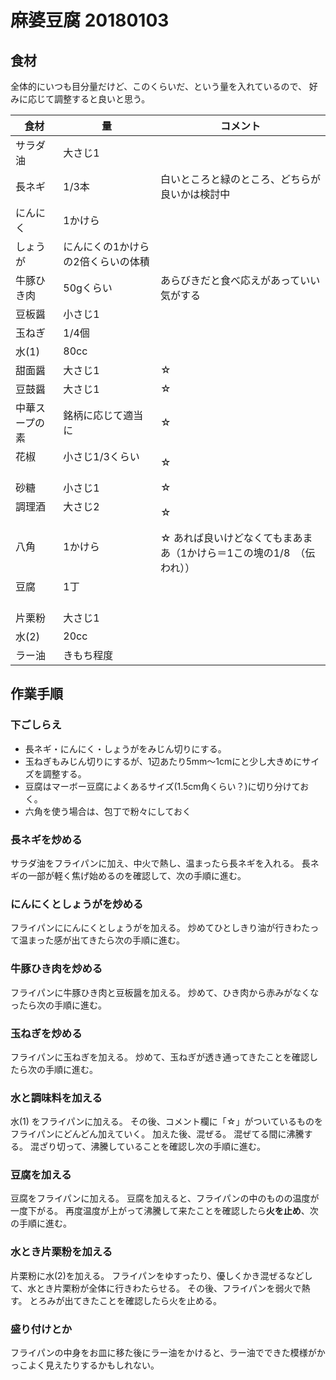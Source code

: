 麻婆豆腐 20180103
===================

食材
------
全体的にいつも目分量だけど、このくらいだ、という量を入れているので、
好みに応じて調整すると良いと思う。

食材           | 量                                 | コメント
---------------|------------------------------------|-----------------------------------------------
サラダ油       | 大さじ1                            |
長ネギ         | 1/3本                              | 白いところと緑のところ、どちらが良いかは検討中
にんにく       | 1かけら                            |
しょうが       | にんにくの1かけらの2倍くらいの体積 |
牛豚ひき肉     | 50gくらい                          | あらびきだと食べ応えがあっていい気がする
豆板醤         | 小さじ1                            |
玉ねぎ         | 1/4個                              |
水(1)          | 80cc                               |
甜面醤         | 大さじ1                            | ☆
豆鼓醤         | 大さじ1                            | ☆
中華スープの素 | 銘柄に応じて適当に                 | ☆
花椒           | 小さじ1/3くらい                    | ☆
砂糖           | 小さじ1                            | ☆
調理酒         | 大さじ2                            | ☆
八角           | 1かけら                            | ☆ あれば良いけどなくてもまあまあ（1かけら＝1この塊の1/8　（伝われ））
豆腐           | 1丁                                |
片栗粉         | 大さじ1                            |
水(2)          | 20cc                               |
ラー油         | きもち程度                         |


作業手順
--------

### 下ごしらえ
- 長ネギ・にんにく・しょうがをみじん切りにする。
- 玉ねぎもみじん切りにするが、1辺あたり5mm～1cmにと少し大きめにサイズを調整する。
- 豆腐はマーボー豆腐によくあるサイズ(1.5cm角くらい？)に切り分けておく。
- 六角を使う場合は、包丁で粉々にしておく

### 長ネギを炒める
サラダ油をフライパンに加え、中火で熱し、温まったら長ネギを入れる。
長ネギの一部が軽く焦げ始めるのを確認して、次の手順に進む。

### にんにくとしょうがを炒める
フライパンににんにくとしょうがを加える。
炒めてひとしきり油が行きわたって温まった感が出てきたら次の手順に進む。

### 牛豚ひき肉を炒める
フライパンに牛豚ひき肉と豆板醤を加える。
炒めて、ひき肉から赤みがなくなったら次の手順に進む。

### 玉ねぎを炒める
フライパンに玉ねぎを加える。
炒めて、玉ねぎが透き通ってきたことを確認したら次の手順に進む。

### 水と調味料を加える
水(1) をフライパンに加える。
その後、コメント欄に「☆」がついているものをフライパンにどんどん加えていく。
加えた後、混ぜる。
混ぜてる間に沸騰する。
混ざり切って、沸騰していることを確認し次の手順に進む。

### 豆腐を加える
豆腐をフライパンに加える。
豆腐を加えると、フライパンの中のものの温度が一度下がる。
再度温度が上がって沸騰して来たことを確認したら**火を止め**、次の手順に進む。

### 水とき片栗粉を加える
片栗粉に水(2)を加える。
フライパンをゆすったり、優しくかき混ぜるなどして、水とき片栗粉が全体に行きわたらせる。
その後、フライパンを弱火で熱す。
とろみが出てきたことを確認したら火を止める。

### 盛り付けとか
フライパンの中身をお皿に移た後にラー油をかけると、ラー油でできた模様がかっこよく見えたりするかもしれない。
